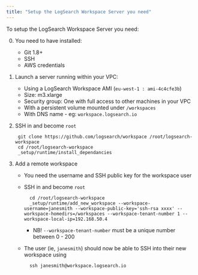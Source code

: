 ```yaml
---
title: "Setup the LogSearch Workspace Server you need"
---
```


To setup the LogSearch Workspace Server you need:

0. You need to have installed:
    * Git 1.8+
    * SSH
    * AWS credentials
0. Launch a server running within your VPC:
    * Using a LogSearch Workspace AMI (`eu-west-1 : ami-4c4cfe3b`)
    * Size: m3.xlarge
    * Security group: One with full access to other machines in your VPC
    * With a persistent volume mounted under `/workspaces`
    * With DNS name - eg: `workspace.logsearch.io`
0. SSH in and become `root`

        git clone https://github.com/logsearch/workspace /root/logsearch-workspace
        cd /root/logsearch-workspace
        _setup/runtime/install_dependancies
        
0. Add a remote workspace
    * You need the username and SSH public key for the workspace user
    * SSH in and become `root`
    
            cd /root/logsearch-workspace
            _setup/runtime/add_new_workspace --workspace-username=janesmith --workspace-public-key='ssh-rsa xxxx' --workspace-homedirs=/workspaces --workspace-tenant-number 1 --workspace-local-ip=192.168.50.4

        * NB! `--workspace-tenant-number` must be a unique number between 0 - 200

    * The user (ie, `janesmith`) should now be able to SSH into their new workspace using 
    
            ssh janesmith@workspace.logsearch.io